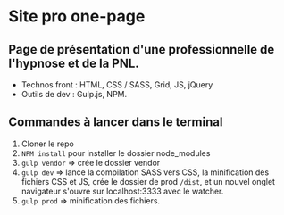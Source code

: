 # Site pro one-page

## Page de présentation d'une professionnelle de l'hypnose et de la PNL.

* Technos front : HTML, CSS / SASS, Grid, JS, jQuery
* Outils de dev : Gulp.js, NPM.

## Commandes à lancer dans le terminal

1. Cloner le repo
2. `NPM install` pour installer le dossier node_modules
3. `gulp vendor` => crée le dossier vendor 
4. `gulp dev` => lance la compilation SASS vers CSS, la minification des fichiers CSS et JS, crée le dossier de prod `/dist`, et un nouvel onglet navigateur s'ouvre sur localhost:3333 avec le watcher.
5. `gulp prod` => minification des fichiers.